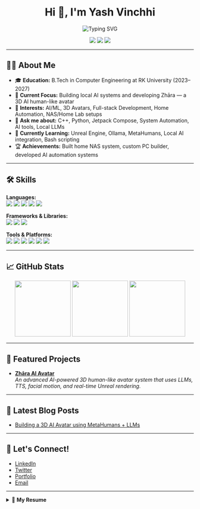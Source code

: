 <h1 align="center">Hi 👋, I'm Yash Vinchhi</h1>
<p align="center">
  <img src="https://readme-typing-svg.demolab.com?font=Fira+Code&duration=2000&pause=1000&color=F7A41D&center=true&vCenter=true&width=435&lines=Computer+Engineering+Student;Open+Source+Enthusiast;Building+Zhara+AI+Avatar+Project;Tech+Lover+%7C+Creative+Thinker" alt="Typing SVG" />
</p>

<p align="center">
  <a href="mailto:yashhvinchhi@gmail.com"><img src="https://img.shields.io/badge/Email-D14836?style=flat-square&logo=gmail&logoColor=white"/></a>
  <a href="https://www.linkedin.com/in/yash-h-vinchhi/"><img src="https://img.shields.io/badge/LinkedIn-blue?style=flat-square&logo=linkedin&logoColor=white"/></a>
  <a href="https://yashvinchhi.dev"><img src="https://img.shields.io/badge/Portfolio-222222?style=flat-square&logo=google-chrome&logoColor=white"/></a>
</p>

---

## 👨‍💻 About Me

- 🎓 **Education:** B.Tech in Computer Engineering at RK University (2023–2027)  
- 💼 **Current Focus:** Building local AI systems and developing Zhāra — a 3D AI human-like avatar  
- 🔭 **Interests:** AI/ML, 3D Avatars, Full-stack Development, Home Automation, NAS/Home Lab setups  
- 💬 **Ask me about:** C++, Python, Jetpack Compose, System Automation, AI tools, Local LLMs  
- 🌱 **Currently Learning:** Unreal Engine, Ollama, MetaHumans, Local AI integration, Bash scripting  
- 🏆 **Achievements:** Built home NAS system, custom PC builder, developed AI automation systems  

---

## 🛠️ Skills

**Languages:**  
<img src="https://img.shields.io/badge/C++-00599C?style=flat&logo=c%2B%2B&logoColor=white"/> <img src="https://img.shields.io/badge/Python-3776AB?style=flat&logo=python&logoColor=white"/> <img src="https://img.shields.io/badge/Kotlin-0095D5?style=flat&logo=kotlin&logoColor=white"/> <img src="https://img.shields.io/badge/HTML-E34F26?style=flat&logo=html5&logoColor=white"/> <img src="https://img.shields.io/badge/SQL-4479A1?style=flat&logo=mysql&logoColor=white"/>

**Frameworks & Libraries:**  
<img src="https://img.shields.io/badge/Jetpack%20Compose-4285F4?style=flat&logo=android&logoColor=white"/> <img src="https://img.shields.io/badge/Unreal%20Engine-000000?style=flat&logo=unrealengine&logoColor=white"/> <img src="https://img.shields.io/badge/React-61DAFB?style=flat&logo=react&logoColor=black"/>  

**Tools & Platforms:**  
<img src="https://img.shields.io/badge/Ollama-101010?style=flat&logoColor=white"/> <img src="https://img.shields.io/badge/Home%20Assistant-41BDF5?style=flat&logo=home-assistant&logoColor=white"/> <img src="https://img.shields.io/badge/TrueNAS-0095D5?style=flat&logoColor=white"/> <img src="https://img.shields.io/badge/Docker-2496ED?style=flat&logo=docker&logoColor=white"/> <img src="https://img.shields.io/badge/Git-F05032?style=flat&logo=git&logoColor=white"/> <img src="https://img.shields.io/badge/VS%20Code-007ACC?style=flat&logo=visual-studio-code&logoColor=white"/>

---

## 📈 GitHub Stats

<p align="center">
  <img src="https://github-readme-stats.vercel.app/api?username=yvinchhi&show_icons=true&theme=github_dark&hide=issues" height="150"/>
  <img src="https://github-readme-streak-stats.herokuapp.com?user=yvinchhi&theme=github-dark-blue&date_format=M%20j%5B%2C%20Y%5D" height="150"/>
  <img src="https://github-readme-stats.vercel.app/api/top-langs/?username=yvinchhi&layout=compact&theme=github_dark" height="150"/>
</p>

---

## 🌟 Featured Projects

- [**Zhāra AI Avatar**](https://github.com/yvinchhi/zhara)  
  _An advanced AI-powered 3D human-like avatar system that uses LLMs, TTS, facial motion, and real-time Unreal rendering._

---

## 📰 Latest Blog Posts

<!-- BLOG-POST-LIST:START -->
- [Building a 3D AI Avatar using MetaHumans + LLMs](https://yourblog.com/building-ai-avatar)
<!-- BLOG-POST-LIST:END -->

---

## 🤝 Let's Connect!

- [LinkedIn](https://www.linkedin.com/in/yash-h-vinchhi/)
- [Twitter](https://x.com/yashhvinchhi) <!-- Replace with your actual Twitter handle -->
- [Portfolio](https://yashvinchhi.dev)
- [Email](mailto:yashhvinchhi@gmail.com)

---

<details>
  <summary>📃 <b>My Resume</b></summary>
  <p>
    You can view or download my resume <a href="https://yashvinchhi.dev/resume.pdf">here</a>.
  </p>
</details>
